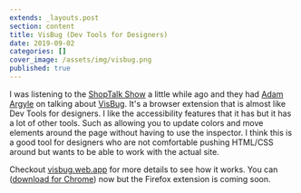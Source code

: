 ```yaml
---
extends: _layouts.post
section: content
title: VisBug (Dev Tools for Designers)
date: 2019-09-02
categories: []
cover_image: /assets/img/visbug.png
published: true
---
```

I was listening to the [ShopTalk Show](https://shoptalkshow.com/) a little while ago and they had [Adam Argyle](https://twitter.com/argyleink) on talking about [VisBug](https://visbug.web.app/). It's a browser extension that is almost like Dev Tools for designers. I like the accessibility features that it has but it has a lot of other tools. Such as allowing you to update colors and move elements around the page without having to use the inspector. I think this is a good tool for designers who are not comfortable pushing HTML/CSS around but wants to be able to work with the actual site.

Checkout [visbug.web.app](https://visbug.web.app/) for more details to see how it works. You can ([download for Chrome](https://chrome.google.com/webstore/detail/cdockenadnadldjbbgcallicgledbeoc)) now but the Firefox extension is coming soon.

